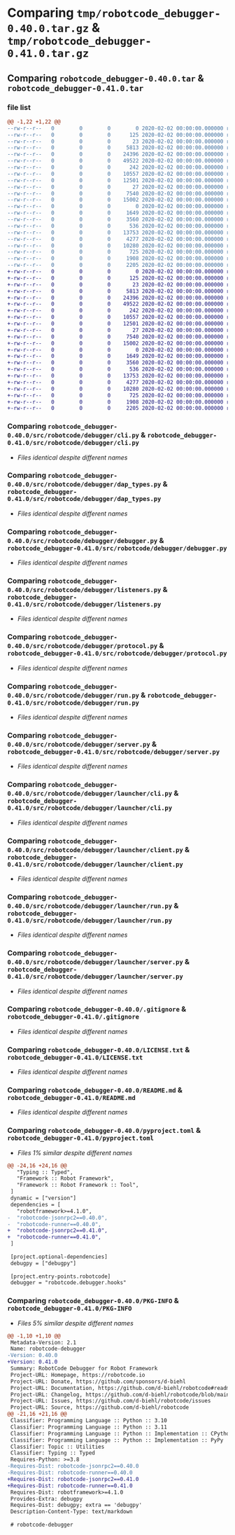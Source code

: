 # Comparing `tmp/robotcode_debugger-0.40.0.tar.gz` & `tmp/robotcode_debugger-0.41.0.tar.gz`

## Comparing `robotcode_debugger-0.40.0.tar` & `robotcode_debugger-0.41.0.tar`

### file list

```diff
@@ -1,22 +1,22 @@
--rw-r--r--   0        0        0        0 2020-02-02 00:00:00.000000 robotcode_debugger-0.40.0/src/robotcode/debugger/__init__.py
--rw-r--r--   0        0        0      125 2020-02-02 00:00:00.000000 robotcode_debugger-0.40.0/src/robotcode/debugger/__main__.py
--rw-r--r--   0        0        0       23 2020-02-02 00:00:00.000000 robotcode_debugger-0.40.0/src/robotcode/debugger/__version__.py
--rw-r--r--   0        0        0     5813 2020-02-02 00:00:00.000000 robotcode_debugger-0.40.0/src/robotcode/debugger/cli.py
--rw-r--r--   0        0        0    24396 2020-02-02 00:00:00.000000 robotcode_debugger-0.40.0/src/robotcode/debugger/dap_types.py
--rw-r--r--   0        0        0    49522 2020-02-02 00:00:00.000000 robotcode_debugger-0.40.0/src/robotcode/debugger/debugger.py
--rw-r--r--   0        0        0      242 2020-02-02 00:00:00.000000 robotcode_debugger-0.40.0/src/robotcode/debugger/hooks.py
--rw-r--r--   0        0        0    10557 2020-02-02 00:00:00.000000 robotcode_debugger-0.40.0/src/robotcode/debugger/listeners.py
--rw-r--r--   0        0        0    12501 2020-02-02 00:00:00.000000 robotcode_debugger-0.40.0/src/robotcode/debugger/protocol.py
--rw-r--r--   0        0        0       27 2020-02-02 00:00:00.000000 robotcode_debugger-0.40.0/src/robotcode/debugger/py.typed
--rw-r--r--   0        0        0     7540 2020-02-02 00:00:00.000000 robotcode_debugger-0.40.0/src/robotcode/debugger/run.py
--rw-r--r--   0        0        0    15002 2020-02-02 00:00:00.000000 robotcode_debugger-0.40.0/src/robotcode/debugger/server.py
--rw-r--r--   0        0        0        0 2020-02-02 00:00:00.000000 robotcode_debugger-0.40.0/src/robotcode/debugger/launcher/__init__.py
--rw-r--r--   0        0        0     1649 2020-02-02 00:00:00.000000 robotcode_debugger-0.40.0/src/robotcode/debugger/launcher/cli.py
--rw-r--r--   0        0        0     3560 2020-02-02 00:00:00.000000 robotcode_debugger-0.40.0/src/robotcode/debugger/launcher/client.py
--rw-r--r--   0        0        0      536 2020-02-02 00:00:00.000000 robotcode_debugger-0.40.0/src/robotcode/debugger/launcher/run.py
--rw-r--r--   0        0        0    13753 2020-02-02 00:00:00.000000 robotcode_debugger-0.40.0/src/robotcode/debugger/launcher/server.py
--rw-r--r--   0        0        0     4277 2020-02-02 00:00:00.000000 robotcode_debugger-0.40.0/.gitignore
--rw-r--r--   0        0        0    10280 2020-02-02 00:00:00.000000 robotcode_debugger-0.40.0/LICENSE.txt
--rw-r--r--   0        0        0      725 2020-02-02 00:00:00.000000 robotcode_debugger-0.40.0/README.md
--rw-r--r--   0        0        0     1908 2020-02-02 00:00:00.000000 robotcode_debugger-0.40.0/pyproject.toml
--rw-r--r--   0        0        0     2205 2020-02-02 00:00:00.000000 robotcode_debugger-0.40.0/PKG-INFO
+-rw-r--r--   0        0        0        0 2020-02-02 00:00:00.000000 robotcode_debugger-0.41.0/src/robotcode/debugger/__init__.py
+-rw-r--r--   0        0        0      125 2020-02-02 00:00:00.000000 robotcode_debugger-0.41.0/src/robotcode/debugger/__main__.py
+-rw-r--r--   0        0        0       23 2020-02-02 00:00:00.000000 robotcode_debugger-0.41.0/src/robotcode/debugger/__version__.py
+-rw-r--r--   0        0        0     5813 2020-02-02 00:00:00.000000 robotcode_debugger-0.41.0/src/robotcode/debugger/cli.py
+-rw-r--r--   0        0        0    24396 2020-02-02 00:00:00.000000 robotcode_debugger-0.41.0/src/robotcode/debugger/dap_types.py
+-rw-r--r--   0        0        0    49522 2020-02-02 00:00:00.000000 robotcode_debugger-0.41.0/src/robotcode/debugger/debugger.py
+-rw-r--r--   0        0        0      242 2020-02-02 00:00:00.000000 robotcode_debugger-0.41.0/src/robotcode/debugger/hooks.py
+-rw-r--r--   0        0        0    10557 2020-02-02 00:00:00.000000 robotcode_debugger-0.41.0/src/robotcode/debugger/listeners.py
+-rw-r--r--   0        0        0    12501 2020-02-02 00:00:00.000000 robotcode_debugger-0.41.0/src/robotcode/debugger/protocol.py
+-rw-r--r--   0        0        0       27 2020-02-02 00:00:00.000000 robotcode_debugger-0.41.0/src/robotcode/debugger/py.typed
+-rw-r--r--   0        0        0     7540 2020-02-02 00:00:00.000000 robotcode_debugger-0.41.0/src/robotcode/debugger/run.py
+-rw-r--r--   0        0        0    15002 2020-02-02 00:00:00.000000 robotcode_debugger-0.41.0/src/robotcode/debugger/server.py
+-rw-r--r--   0        0        0        0 2020-02-02 00:00:00.000000 robotcode_debugger-0.41.0/src/robotcode/debugger/launcher/__init__.py
+-rw-r--r--   0        0        0     1649 2020-02-02 00:00:00.000000 robotcode_debugger-0.41.0/src/robotcode/debugger/launcher/cli.py
+-rw-r--r--   0        0        0     3560 2020-02-02 00:00:00.000000 robotcode_debugger-0.41.0/src/robotcode/debugger/launcher/client.py
+-rw-r--r--   0        0        0      536 2020-02-02 00:00:00.000000 robotcode_debugger-0.41.0/src/robotcode/debugger/launcher/run.py
+-rw-r--r--   0        0        0    13753 2020-02-02 00:00:00.000000 robotcode_debugger-0.41.0/src/robotcode/debugger/launcher/server.py
+-rw-r--r--   0        0        0     4277 2020-02-02 00:00:00.000000 robotcode_debugger-0.41.0/.gitignore
+-rw-r--r--   0        0        0    10280 2020-02-02 00:00:00.000000 robotcode_debugger-0.41.0/LICENSE.txt
+-rw-r--r--   0        0        0      725 2020-02-02 00:00:00.000000 robotcode_debugger-0.41.0/README.md
+-rw-r--r--   0        0        0     1908 2020-02-02 00:00:00.000000 robotcode_debugger-0.41.0/pyproject.toml
+-rw-r--r--   0        0        0     2205 2020-02-02 00:00:00.000000 robotcode_debugger-0.41.0/PKG-INFO
```

### Comparing `robotcode_debugger-0.40.0/src/robotcode/debugger/cli.py` & `robotcode_debugger-0.41.0/src/robotcode/debugger/cli.py`

 * *Files identical despite different names*

### Comparing `robotcode_debugger-0.40.0/src/robotcode/debugger/dap_types.py` & `robotcode_debugger-0.41.0/src/robotcode/debugger/dap_types.py`

 * *Files identical despite different names*

### Comparing `robotcode_debugger-0.40.0/src/robotcode/debugger/debugger.py` & `robotcode_debugger-0.41.0/src/robotcode/debugger/debugger.py`

 * *Files identical despite different names*

### Comparing `robotcode_debugger-0.40.0/src/robotcode/debugger/listeners.py` & `robotcode_debugger-0.41.0/src/robotcode/debugger/listeners.py`

 * *Files identical despite different names*

### Comparing `robotcode_debugger-0.40.0/src/robotcode/debugger/protocol.py` & `robotcode_debugger-0.41.0/src/robotcode/debugger/protocol.py`

 * *Files identical despite different names*

### Comparing `robotcode_debugger-0.40.0/src/robotcode/debugger/run.py` & `robotcode_debugger-0.41.0/src/robotcode/debugger/run.py`

 * *Files identical despite different names*

### Comparing `robotcode_debugger-0.40.0/src/robotcode/debugger/server.py` & `robotcode_debugger-0.41.0/src/robotcode/debugger/server.py`

 * *Files identical despite different names*

### Comparing `robotcode_debugger-0.40.0/src/robotcode/debugger/launcher/cli.py` & `robotcode_debugger-0.41.0/src/robotcode/debugger/launcher/cli.py`

 * *Files identical despite different names*

### Comparing `robotcode_debugger-0.40.0/src/robotcode/debugger/launcher/client.py` & `robotcode_debugger-0.41.0/src/robotcode/debugger/launcher/client.py`

 * *Files identical despite different names*

### Comparing `robotcode_debugger-0.40.0/src/robotcode/debugger/launcher/run.py` & `robotcode_debugger-0.41.0/src/robotcode/debugger/launcher/run.py`

 * *Files identical despite different names*

### Comparing `robotcode_debugger-0.40.0/src/robotcode/debugger/launcher/server.py` & `robotcode_debugger-0.41.0/src/robotcode/debugger/launcher/server.py`

 * *Files identical despite different names*

### Comparing `robotcode_debugger-0.40.0/.gitignore` & `robotcode_debugger-0.41.0/.gitignore`

 * *Files identical despite different names*

### Comparing `robotcode_debugger-0.40.0/LICENSE.txt` & `robotcode_debugger-0.41.0/LICENSE.txt`

 * *Files identical despite different names*

### Comparing `robotcode_debugger-0.40.0/README.md` & `robotcode_debugger-0.41.0/README.md`

 * *Files identical despite different names*

### Comparing `robotcode_debugger-0.40.0/pyproject.toml` & `robotcode_debugger-0.41.0/pyproject.toml`

 * *Files 1% similar despite different names*

```diff
@@ -24,16 +24,16 @@
   "Typing :: Typed",
   "Framework :: Robot Framework",
   "Framework :: Robot Framework :: Tool",
 ]
 dynamic = ["version"]
 dependencies = [
   "robotframework>=4.1.0",
-  "robotcode-jsonrpc2==0.40.0",
-  "robotcode-runner==0.40.0",
+  "robotcode-jsonrpc2==0.41.0",
+  "robotcode-runner==0.41.0",
 ]
 
 [project.optional-dependencies]
 debugpy = ["debugpy"]
 
 [project.entry-points.robotcode]
 debugger = "robotcode.debugger.hooks"
```

### Comparing `robotcode_debugger-0.40.0/PKG-INFO` & `robotcode_debugger-0.41.0/PKG-INFO`

 * *Files 5% similar despite different names*

```diff
@@ -1,10 +1,10 @@
 Metadata-Version: 2.1
 Name: robotcode-debugger
-Version: 0.40.0
+Version: 0.41.0
 Summary: RobotCode Debugger for Robot Framework
 Project-URL: Homepage, https://robotcode.io
 Project-URL: Donate, https://github.com/sponsors/d-biehl
 Project-URL: Documentation, https://github.com/d-biehl/robotcode#readme
 Project-URL: Changelog, https://github.com/d-biehl/robotcode/blob/main/CHANGELOG.md
 Project-URL: Issues, https://github.com/d-biehl/robotcode/issues
 Project-URL: Source, https://github.com/d-biehl/robotcode
@@ -21,16 +21,16 @@
 Classifier: Programming Language :: Python :: 3.10
 Classifier: Programming Language :: Python :: 3.11
 Classifier: Programming Language :: Python :: Implementation :: CPython
 Classifier: Programming Language :: Python :: Implementation :: PyPy
 Classifier: Topic :: Utilities
 Classifier: Typing :: Typed
 Requires-Python: >=3.8
-Requires-Dist: robotcode-jsonrpc2==0.40.0
-Requires-Dist: robotcode-runner==0.40.0
+Requires-Dist: robotcode-jsonrpc2==0.41.0
+Requires-Dist: robotcode-runner==0.41.0
 Requires-Dist: robotframework>=4.1.0
 Provides-Extra: debugpy
 Requires-Dist: debugpy; extra == 'debugpy'
 Description-Content-Type: text/markdown
 
 # robotcode-debugger
```

